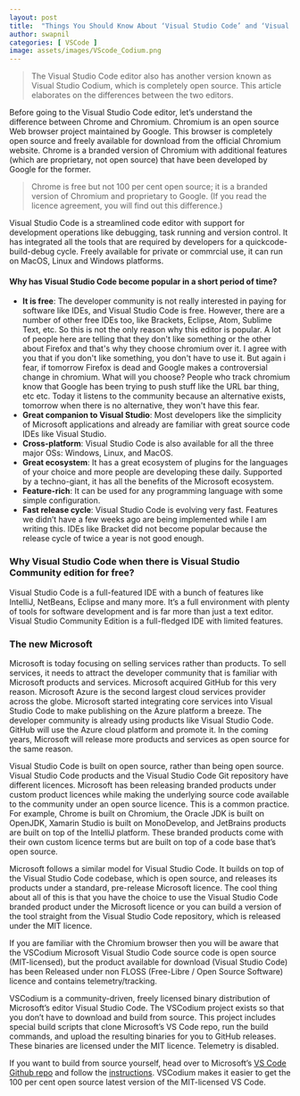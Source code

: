 ```yaml
---
layout: post
title:  "Things You Should Know About ‘Visual Studio Code’ and ‘Visual Studio Codium’ Editors"
author: swapnil
categories: [ VSCode ]
image: assets/images/VScode_Codium.png
---
```


>The Visual Studio Code editor also has another version known as Visual Studio Codium, which is completely open source. This article elaborates on the differences between the two editors.

Before going to the Visual Studio Code editor, let’s understand the difference between Chrome and Chromium. Chromium is an open source Web browser project maintained by Google. This browser is completely open source and freely available for download from the official Chromium website. Chrome is a branded version of Chromium with additional features (which are proprietary, not open source) that have been developed by Google for the former.

> Chrome is free but not 100 per cent open source; it is a branded version of Chromium and proprietary to Google. (If you read the licence agreement, you will find out this difference.)

Visual Studio Code is a streamlined code editor with support for development operations like debugging, task running and version control. It has integrated all the tools that are required by developers for a quickcode-build-debug cycle. Freely available for private or commrcial use, it can run on MacOS, Linux and Windows platforms.

#### Why has Visual Studio Code become popular in a short period of time?
* **It is free**: The developer community is not really interested in paying for software like IDEs, and Visual Studio Code is free. However, there are a number of other free IDEs too, like Brackets, Eclipse, Atom, Sublime Text, etc. So this is not the only reason why this editor is popular.
A lot of people here are telling that they don't like something or the other about Firefox and that's why they choose chromium over it. I agree with you that if you don't like something, you don't have to use it. But again i fear, if tomorrow Firefox is dead and Google makes a controversial change in chromium. What will you choose? People who track chromium know that Google has been trying to push stuff like the URL bar thing, etc etc. Today it listens to the community because an alternative exists, tomorrow when there is no alternative, they won't have this fear.
* **Great companion to Visual Studio**: Most developers like the simplicity of Microsoft applications and already are familiar with great source code IDEs like Visual Studio.
* **Cross-platform**: Visual Studio Code is also available for all the three major OSs: Windows, Linux, and MacOS.
* **Great ecosystem**: It has a great ecosystem of plugins for the languages of your choice and more people are developing these daily. Supported by a techno-giant, it has all the benefits of the Microsoft ecosystem.
* **Feature-rich**: It can be used for any programming language with some simple configuration.
* **Fast release cycle**: Visual Studio Code is evolving very fast. Features we didn’t have a few weeks ago are being implemented while I am writing this. IDEs like Bracket did not become popular because the release cycle of twice a year is not good enough.

### Why Visual Studio Code when there is Visual Studio Community edition for free?
Visual Studio Code is a full-featured IDE with a bunch of features like IntelliJ, NetBeans, Eclipse and many more. It’s a full environment with plenty of tools for software development and is far more than just a text editor. Visual Studio Community Edition is a full-fledged IDE with limited features.

### The new Microsoft
Microsoft is today focusing on selling services rather than products. To sell services, it needs to attract the developer community that is familiar with Microsoft products and services. Microsoft acquired GitHub for this very reason.
Microsoft Azure is the second largest cloud services provider across the globe. Microsoft started integrating core services into Visual Studio Code to make publishing on the Azure platform 
a breeze. The developer community is already using products like Visual Studio Code. GitHub will use the Azure cloud platform and promote it. In the coming years, Microsoft will release more products and services as open source for the same reason.

Visual Studio Code is built on open source, rather than being open source. Visual Studio Code products and the Visual Studio Code Git repository have different licences. Microsoft has been releasing branded products under custom product licences while making the underlying source code available to the community under an open source licence. This is a common practice. For example, Chrome is built on Chromium, the Oracle JDK is built on OpenJDK, Xamarin Studio is built on MonoDevelop, and JetBrains products are built on top of the IntelliJ platform. These branded products come with their own custom licence terms but are built on top of a code base that’s open source.

Microsoft follows a similar model for Visual Studio Code. It builds on top of the Visual Studio Code codebase, which is open source, and releases its products under a standard, pre-release Microsoft licence. The cool thing about all of this is that you have the choice to use the Visual Studio Code branded product under the Microsoft licence or you can build a version of the tool straight from the Visual Studio Code repository, which is released under the MIT licence.

If you are familiar with the Chromium browser then you will be aware that the VSCodium Microsoft Visual Studio Code source code is open source (MIT-licensed), but the product available for download (Visual Studio Code) has been Released under non FLOSS (Free-Libre / Open Source Software) licence and contains telemetry/tracking.

VSCodium is a community-driven, freely licensed binary distribution of Microsoft’s editor Visual Studio Code. The VSCodium project exists so that you don’t have to download and build from source. This project includes special build scripts that clone Microsoft’s VS Code repo, run the build commands, and upload the resulting binaries for you to GitHub releases. These binaries are licensed under the MIT licence. Telemetry is disabled.

If you want to build from source yourself, head over to Microsoft’s [VS Code Github repo](https://github.com/Microsoft/vscode) and follow the [instructions](https://github.com/Microsoft/vscode/wiki/How-to-Contribute#build-and-run). VSCodium makes it easier to get the 100 per cent open source latest version of the MIT-licensed VS Code.
